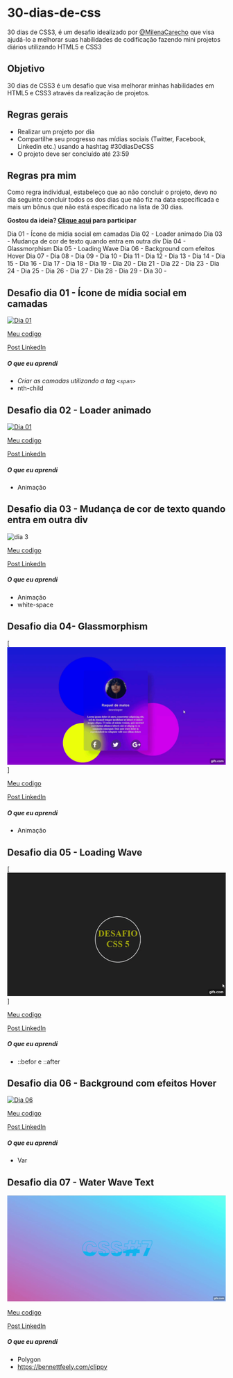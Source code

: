 # 30-dias-de-css

30 dias de CSS3, é um desafio idealizado por [@MilenaCarecho](https://twitter.com/MilenaCarecho)   que visa ajudá-lo a melhorar suas habilidades de codificação fazendo mini projetos diários utilizando HTML5 e CSS3

## Objetivo

30 dias de CSS3 é um desafio que visa melhorar minhas habilidades em HTML5 e CSS3 através da realização de projetos.



## Regras gerais

- Realizar um projeto por dia
- Compartilhe seu progresso nas mídias sociais (Twitter, Facebook, Linkedin etc.) usando a hashtag #30diasDeCSS
- O projeto deve ser concluído até 23:59

## Regras pra mim

Como regra individual, estabeleço que  ao não concluir o projeto, devo no dia seguinte concluir todos os dos dias que não fiz na data especificada e mais um bônus que não está especificado na lista de 30 dias.



**Gostou da ideia? [Clique aqui](https://github.com/MilenaCarecho/30diasDeCSS/issues/1) para participar**



Dia 01 - Ícone de mídia social em camadas
Dia 02 - Loader animado
Dia 03 - Mudança de cor de texto quando entra em outra div
Dia 04 - Glassmorphism
Dia 05 - Loading Wave
Dia 06 - Background com efeitos Hover
Dia 07 - 
Dia 08 - 
Dia 09 - 
Dia 10 - 
Dia 11 - 
Dia 12 - 
Dia 13 - 
Dia 14 - 
Dia 15 - 
Dia 16 - 
Dia 17 - 
Dia 18 - 
Dia 19 - 
Dia 20 -
Dia 21 - 
Dia 22 - 
Dia 23 - 
Dia 24 - 
Dia 25 - 
Dia 26 - 
Dia 27 - 
Dia 28 - 
Dia 29 - 
Dia 30 - 

## Desafio dia 01 - Ícone de mídia social em camadas

[![Dia 01](https://user-images.githubusercontent.com/37448340/88348819-d38d7000-cd24-11ea-99d1-39b04afb77f2.gif)](https://user-images.githubusercontent.com/37448340/88348819-d38d7000-cd24-11ea-99d1-39b04afb77f2.gif)

[Meu codigo](https://github.com/rockiir/30-dias-de-css/tree/main/Desafio%201%20-%20%20%C3%8Dcone%20de%20m%C3%ADdia%20social%20em%20camadas)

[Post LinkedIn](https://www.linkedin.com/posts/raquel-matos-mauricio_30diasdecss-devs-css-activity-6768744619153870848-GO9d)

##### O que eu aprendi

- *Criar as camadas utilizando a tag `<span>`*
- nth-child

## Desafio dia 02 - Loader animado

[![Dia 01](https://j.gifs.com/OMOREB.gif)](https://j.gifs.com/OMOREB.giff)

[Meu codigo](https://github.com/rockiir/30-dias-de-css/tree/main/desafio%2030%20dias%20de%20css/Desafio%202%20-%20Loader%20animado)

[Post LinkedIn](https://www.linkedin.com/feed/update/urn:li:activity:6769021369175818240/)

##### O que eu aprendi

- Animação



## Desafio dia 03 - Mudança de cor de texto quando entra em outra div

![dia 3](https://github.com/rockiir/30-dias-de-css/blob/main/desafio%2030%20dias%20de%20css/Desafio%203%20-%20Mudan%C3%A7a%20de%20cor%20de%20texto%20quando%20entra%20em%20outra%20div/wVOvDM.gif)

[Meu codigo]()

[Post LinkedIn](https://www.linkedin.com/posts/raquel-matos-mauricio_30diasdecss-devs-css-activity-6769403350577364992-cs3k)

##### O que eu aprendi

- Animação
- white-space

## Desafio dia 04- Glassmorphism

[![Dia 04](https://github.com/rockiir/30-dias-de-css/blob/main/desafio%2030%20dias%20de%20css/Desafio%204%20-Glassmorphism/1W2NWZ.gif)]

[Meu codigo]()

[Post LinkedIn]()

##### O que eu aprendi

- Animação



## Desafio dia 05 - Loading Wave

[![Dia 05](https://github.com/rockiir/30-dias-de-css/blob/main/desafio%2030%20dias%20de%20css/Desafio%205%20-%20Loading%20wave/WLZA84.gif)]

[Meu codigo]()

[Post LinkedIn]()

##### O que eu aprendi

- ::befor  e ::after

## Desafio dia 06 - Background com efeitos Hover

[![Dia 06](https://github.com/rockiir/30-dias-de-css/blob/main/desafio%2030%20dias%20de%20css/Desafio%206%20-%20Background%20com%20efeitos%20Hover/r8JW72.gif)](https://j.gifs.com/OMOREB.giff)

[Meu codigo]()

[Post LinkedIn]()

##### O que eu aprendi

- Var

## Desafio dia 07 - Water Wave Text

![Dia7](https://github.com/rockiir/30-dias-de-css/blob/main/desafio%2030%20dias%20de%20css/Desafio%207%20-%20Text%20water%20wave/yo0WDE.gif)

[Meu codigo]()

[Post LinkedIn]()

##### O que eu aprendi

- Polygon
- https://bennettfeely.com/clippy
